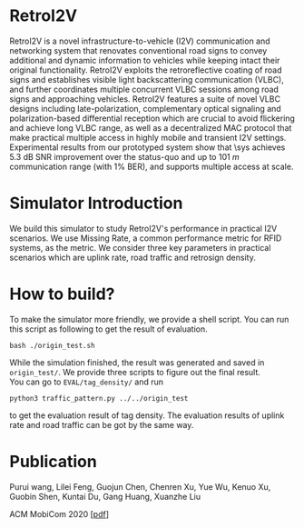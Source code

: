 
# RetroI2V 
RetroI2V is a novel infrastructure-to-vehicle (I2V) communication and networking system that renovates conventional road signs to convey additional and dynamic information to vehicles while keeping intact their original functionality.
RetroI2V exploits the retroreflective coating of road signs and establishes visible light backscattering communication (VLBC), and further coordinates multiple concurrent VLBC sessions among road signs and approaching vehicles.
RetroI2V features a suite of novel VLBC designs including late-polarization, complementary optical signaling and polarization-based differential reception which are crucial to avoid flickering and achieve long VLBC range, as well as a decentralized MAC protocol that make practical multiple access in highly mobile and transient I2V settings. Experimental results from our prototyped system show that \sys achieves 5.3 dB SNR improvement over the status-quo and up to 101 $m$ communication range (with 1\% BER), and supports multiple access at scale.  
# Simulator Introduction
We build this simulator to study RetroI2V's performance in practical I2V scenarios. We use Missing Rate, a common performance metric for RFID systems, as the metric.
We consider three key parameters in practical scenarios which are uplink rate, road traffic and retrosign density.
# How to build?
To make the simulator more friendly, we provide a shell script. You can run this script as following to get the result of evaluation.
        
    bash ./origin_test.sh
    
While the simulation finished, the result was generated and saved in `origin_test/`. We provide three scripts to figure out the final result.  
You can go to `EVAL/tag_density/` and run 
    
    python3 traffic_pattern.py ../../origin_test
to get the evaluation result of tag density. The evaluation results of uplink rate and road traffic can be got by the same way.
# Publication
Purui wang, Lilei Feng, Guojun Chen, Chenren Xu, Yue Wu, Kenuo Xu, Guobin Shen, Kuntai Du, Gang Huang, Xuanzhe Liu

ACM MobiCom 2020 [[pdf](http://soar.group/pubs/RetroI2V.MobiCom20.pdf)]
